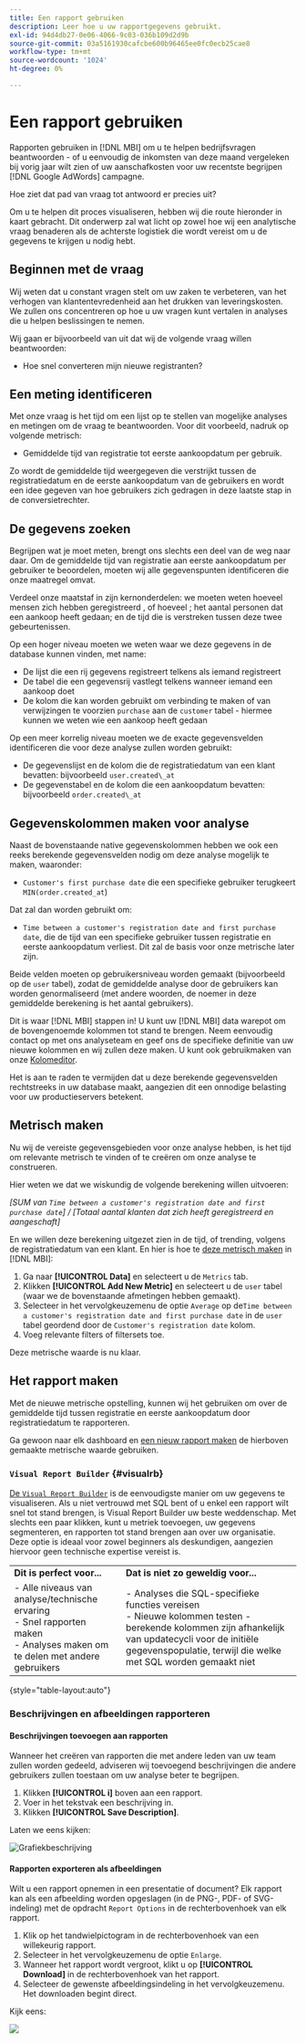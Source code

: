 ```yaml
---
title: Een rapport gebruiken
description: Leer hoe u uw rapportgegevens gebruikt.
exl-id: 94d4db27-0e06-4066-9c03-036b109d2d9b
source-git-commit: 03a5161930cafcbe600b96465ee0fc0ecb25cae8
workflow-type: tm+mt
source-wordcount: '1024'
ht-degree: 0%

---
```


# Een rapport gebruiken

Rapporten gebruiken in [!DNL MBI] om u te helpen bedrijfsvragen beantwoorden - of u eenvoudig de inkomsten van deze maand vergeleken bij vorig jaar wilt zien of uw aanschafkosten voor uw recentste begrijpen [!DNL Google AdWords] campagne.

Hoe ziet dat pad van vraag tot antwoord er precies uit?

Om u te helpen dit proces visualiseren, hebben wij die route hieronder in kaart gebracht. Dit onderwerp zal wat licht op zowel hoe wij een analytische vraag benaderen als de achterste logistiek die wordt vereist om u de gegevens te krijgen u nodig hebt.

## Beginnen met de vraag

Wij weten dat u constant vragen stelt om uw zaken te verbeteren, van het verhogen van klantentevredenheid aan het drukken van leveringskosten. We zullen ons concentreren op hoe u uw vragen kunt vertalen in analyses die u helpen beslissingen te nemen.

Wij gaan er bijvoorbeeld van uit dat wij de volgende vraag willen beantwoorden:

* Hoe snel converteren mijn nieuwe registranten?

## Een meting identificeren

Met onze vraag is het tijd om een lijst op te stellen van mogelijke analyses en metingen om de vraag te beantwoorden. Voor dit voorbeeld, nadruk op volgende metrisch:

* Gemiddelde tijd van registratie tot eerste aankoopdatum per gebruik.

Zo wordt de gemiddelde tijd weergegeven die verstrijkt tussen de registratiedatum en de eerste aankoopdatum van de gebruikers en wordt een idee gegeven van hoe gebruikers zich gedragen in deze laatste stap in de conversietrechter.

## De gegevens zoeken

Begrijpen wat je moet meten, brengt ons slechts een deel van de weg naar daar. Om de gemiddelde tijd van registratie aan eerste aankoopdatum per gebruiker te beoordelen, moeten wij alle gegevenspunten identificeren die onze maatregel omvat.

Verdeel onze maatstaf in zijn kernonderdelen: we moeten weten hoeveel mensen zich hebben geregistreerd , of hoeveel ; het aantal personen dat een aankoop heeft gedaan; en de tijd die is verstreken tussen deze twee gebeurtenissen.

Op een hoger niveau moeten we weten waar we deze gegevens in de database kunnen vinden, met name:

* De lijst die een rij gegevens registreert telkens als iemand registreert
* De tabel die een gegevensrij vastlegt telkens wanneer iemand een aankoop doet
* De kolom die kan worden gebruikt om verbinding te maken of van verwijzingen te voorzien `purchase` aan de `customer` tabel - hiermee kunnen we weten wie een aankoop heeft gedaan

Op een meer korrelig niveau moeten we de exacte gegevensvelden identificeren die voor deze analyse zullen worden gebruikt:

* De gegevenslijst en de kolom die de registratiedatum van een klant bevatten: bijvoorbeeld `user.created\_at`
* De gegevenstabel en de kolom die een aankoopdatum bevatten: bijvoorbeeld `order.created\_at`

## Gegevenskolommen maken voor analyse

Naast de bovenstaande native gegevenskolommen hebben we ook een reeks berekende gegevensvelden nodig om deze analyse mogelijk te maken, waaronder:

* `Customer's first purchase date` die een specifieke gebruiker terugkeert `MIN(order.created_at`)

Dat zal dan worden gebruikt om:

* `Time between a customer's registration date and first purchase date`, die de tijd van een specifieke gebruiker tussen registratie en eerste aankoopdatum verliest. Dit zal de basis voor onze metrische later zijn.

Beide velden moeten op gebruikersniveau worden gemaakt (bijvoorbeeld op de `user` tabel), zodat de gemiddelde analyse door de gebruikers kan worden genormaliseerd (met andere woorden, de noemer in deze gemiddelde berekening is het aantal gebruikers).

Dit is waar [!DNL MBI] stappen in! U kunt uw [!DNL MBI] data warepot om de bovengenoemde kolommen tot stand te brengen. Neem eenvoudig contact op met ons analyseteam en geef ons de specifieke definitie van uw nieuwe kolommen en wij zullen deze maken. U kunt ook gebruikmaken van onze [Kolomeditor](../../data-analyst/data-warehouse-mgr/creating-calculated-columns.md).

Het is aan te raden te vermijden dat u deze berekende gegevensvelden rechtstreeks in uw database maakt, aangezien dit een onnodige belasting voor uw productieservers betekent.

## Metrisch maken

Nu wij de vereiste gegevensgebieden voor onze analyse hebben, is het tijd om relevante metrisch te vinden of te creëren om onze analyse te construeren.

Hier weten we dat we wiskundig de volgende berekening willen uitvoeren:


_[SUM van `Time between a customer's registration date and first purchase date`] / [Totaal aantal klanten dat zich heeft geregistreerd en aangeschaft]_

En we willen deze berekening uitgezet zien in de tijd, of trending, volgens de registratiedatum van een klant. En hier is hoe te [deze metrisch maken](../../data-user/reports/ess-manage-data-metrics.md) in [!DNL MBI]:

1. Ga naar **[!UICONTROL Data]** en selecteert u de `Metrics` tab.
1. Klikken **[!UICONTROL Add New Metric]** en selecteert u de `user` tabel (waar we de bovenstaande afmetingen hebben gemaakt).
1. Selecteer in het vervolgkeuzemenu de optie `Average` op de`Time between a customer's registration date and first purchase date` in de `user` tabel geordend door de `Customer's registration date`  kolom.
1. Voeg relevante filters of filtersets toe.

Deze metrische waarde is nu klaar.

## Het rapport maken

Met de nieuwe metrische opstelling, kunnen wij het gebruiken om over de gemiddelde tijd tussen registratie en eerste aankoopdatum door registratiedatum te rapporteren.

Ga gewoon naar elk dashboard en [een nieuw rapport maken](../../data-user/reports/ess-manage-data-metrics.md) de hierboven gemaakte metrische waarde gebruiken.

### `Visual Report Builder` {#visualrb}

[De `Visual Report Builder`](../../data-user/reports/ess-rpt-build-visual.md) is de eenvoudigste manier om uw gegevens te visualiseren. Als u niet vertrouwd met SQL bent of u enkel een rapport wilt snel tot stand brengen, is Visual Report Builder uw beste weddenschap. Met slechts een paar klikken, kunt u metriek toevoegen, uw gegevens segmenteren, en rapporten tot stand brengen aan over uw organisatie. Deze optie is ideaal voor zowel beginners als deskundigen, aangezien hiervoor geen technische expertise vereist is.

|  |  |
|--- |--- |
| **Dit is perfect voor...** | **Dat is niet zo geweldig voor...** |
| - Alle niveaus van analyse/technische ervaring<br>- Snel rapporten maken<br>- Analyses maken om te delen met andere gebruikers | - Analyses die SQL-specifieke functies vereisen<br>- Nieuwe kolommen testen - berekende kolommen zijn afhankelijk van updatecycli voor de initiële gegevenspopulatie, terwijl die welke met SQL worden gemaakt niet |

{style=&quot;table-layout:auto&quot;}

### Beschrijvingen en afbeeldingen rapporteren

#### Beschrijvingen toevoegen aan rapporten

Wanneer het creëren van rapporten die met andere leden van uw team zullen worden gedeeld, adviseren wij toevoegend beschrijvingen die andere gebruikers zullen toestaan om uw analyse beter te begrijpen.

1. Klikken **[!UICONTROL i]** boven aan een rapport.
1. Voer in het tekstvak een beschrijving in.
1. Klikken **[!UICONTROL Save Description]**.

Laten we eens kijken:

![Grafiekbeschrijving](../../assets/Chart_Description.gif)

#### Rapporten exporteren als afbeeldingen

Wilt u een rapport opnemen in een presentatie of document? Elk rapport kan als een afbeelding worden opgeslagen (in de PNG-, PDF- of SVG-indeling) met de opdracht `Report Options` in de rechterbovenhoek van elk rapport.

1. Klik op het tandwielpictogram in de rechterbovenhoek van een willekeurig rapport.
1. Selecteer in het vervolgkeuzemenu de optie `Enlarge`.
1. Wanneer het rapport wordt vergroot, klikt u op **[!UICONTROL Download]** in de rechterbovenhoek van het rapport.
1. Selecteer de gewenste afbeeldingsindeling in het vervolgkeuzemenu. Het downloaden begint direct.

Kijk eens:

![](../../assets/exp-rep-as-image.gif)
